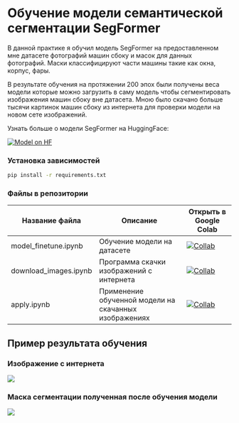 # Обучение модели семантической сегментации SegFormer 

В данной практике я обучил модель SegFormer на предоставленном мне датасете фотографий машин сбоку и масок для данных фотографий. Маски классифицируют части машины такие как окна, корпус, фары. 

В результате обучения на протяжении 200 эпох были получены веса модели которые можно загрузить в саму модель чтобы сегментировать изображения машин сбоку вне датасета. Мною было скачано больше тысячи картинок машин сбоку из интернета для проверки модели на новом сете изображений.

Узнать больше о модели SegFormer на HuggingFace:  

[![Model on HF](https://huggingface.co/datasets/huggingface/badges/resolve/main/model-on-hf-sm.svg)](https://huggingface.co/docs/transformers/model_doc/segformer)

### Установка зависимостей  

```sh
pip install -r requirements.txt
```

###  Файлы в репозитории

| Название файла | Описание | Открыть в Google Colab |
| --- | --- | --- |
| model_finetune.ipynb | Обучение модели на датасете | [![Collab](https://colab.research.google.com/assets/colab-badge.svg)](https://colab.research.google.com/github/Podjob/CarSegmentation/blob/main/model_finetune.ipynb) |
| download_images.ipynb | Программа скачки изображений с интернета | [![Collab](https://colab.research.google.com/assets/colab-badge.svg)](https://colab.research.google.com/github/Podjob/CarSegmentation/blob/main/download_images.ipynb) |
|apply.ipynb | Применение обученной модели на скачанных изображениях | [![Collab](https://colab.research.google.com/assets/colab-badge.svg)](https://colab.research.google.com/github/Podjob/CarSegmentation/blob/main/apply.ipynb) |

## Пример результата обучения 

### Изображение с интернета 

![](https://i.ibb.co/SvLcK1K/car.png) 

### Маска сегментации полученная после обучения модели 

![](https://i.ibb.co/tZc305C/mask.png)
